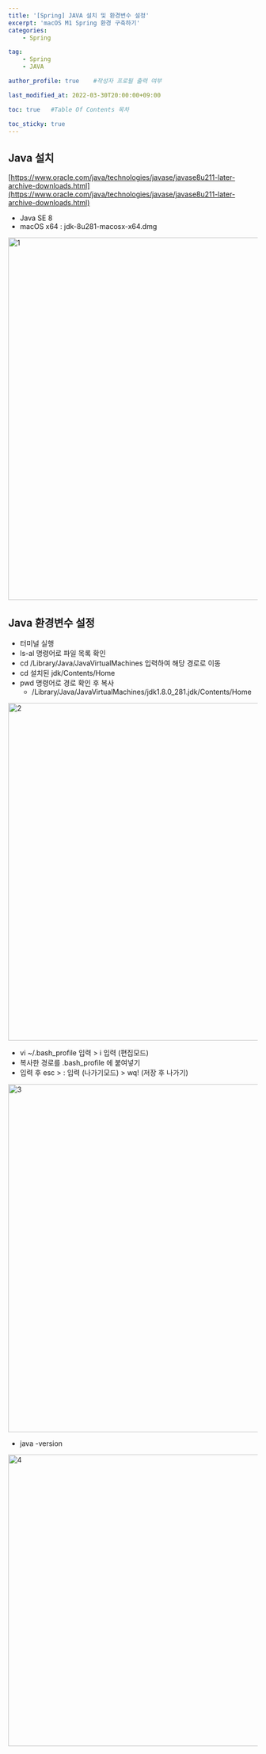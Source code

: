 ```yaml
---
title: '[Spring] JAVA 설치 및 환경변수 설정' 
excerpt: 'macOS M1 Spring 환경 구축하기'
categories:
    - Spring

tag:
    - Spring 
    - JAVA

author_profile: true    #작성자 프로필 출력 여부

last_modified_at: 2022-03-30T20:00:00+09:00

toc: true   #Table Of Contents 목차 

toc_sticky: true
---
```



## Java 설치

[https://www.oracle.com/java/technologies/javase/javase8u211-later-archive-downloads.html](https://www.oracle.com/java/technologies/javase/javase8u211-later-archive-downloads.html)

- Java SE 8
- macOS x64 : jdk-8u281-macosx-x64.dmg

<img width="732" alt="1" src="https://user-images.githubusercontent.com/47733530/160816962-494c0621-d70e-4c87-b124-5d388b449048.png">


## Java 환경변수 설정

- 터미널 실행
- ls-al 명령어로 파일 목록 확인
- cd /Library/Java/JavaVirtualMachines 입력하여 해당 경로로 이동
- cd 설치된 jdk/Contents/Home
- pwd 명령어로 경로 확인 후 복사 
  - /Library/Java/JavaVirtualMachines/jdk1.8.0_281.jdk/Contents/Home

<img width="682" alt="2" src="https://user-images.githubusercontent.com/47733530/160821093-99ba9ca6-5059-4517-924a-87f5da657ef3.png">

- vi ~/.bash_profile 입력 > i 입력 (편집모드)
- 복사한 경로를 .bash_profile 에 붙여넣기
- 입력 후 esc > : 입력 (나가기모드) > wq! (저장 후 나가기)

<img width="703" alt="3" src="https://user-images.githubusercontent.com/47733530/160821439-258315ca-38b2-49f7-8f82-0fbd74b68eab.png">

- java -version
  
<img width="589" alt="4" src="https://user-images.githubusercontent.com/47733530/160822074-b67d8aa0-23ad-498f-be3e-4962f7db1025.png">
